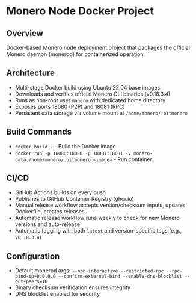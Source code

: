 # Monero Node Docker Project

## Overview
Docker-based Monero node deployment project that packages the official Monero daemon (monerod) for containerized operation.

## Architecture
- Multi-stage Docker build using Ubuntu 22.04 base images
- Downloads and verifies official Monero CLI binaries (v0.18.3.4)
- Runs as non-root user `monero` with dedicated home directory
- Exposes ports 18080 (P2P) and 18081 (RPC)
- Persistent data storage via volume mount at `/home/monero/.bitmonero`

## Build Commands
- `docker build .` - Build the Docker image
- `docker run -p 18080:18080 -p 18081:18081 -v monero-data:/home/monero/.bitmonero <image>` - Run container

## CI/CD
- GitHub Actions builds on every push
- Publishes to GitHub Container Registry (ghcr.io)
- Manual release workflow accepts version/checksum inputs, updates Dockerfile, creates releases
- Automatic release workflow runs weekly to check for new Monero versions and auto-release
- Automatic tagging with both `latest` and version-specific tags (e.g., `v0.18.3.4`)

## Configuration
- Default monerod args: `--non-interactive --restricted-rpc --rpc-bind-ip=0.0.0.0 --confirm-external-bind --enable-dns-blocklist --out-peers=16`
- Binary checksum verification ensures integrity
- DNS blocklist enabled for security